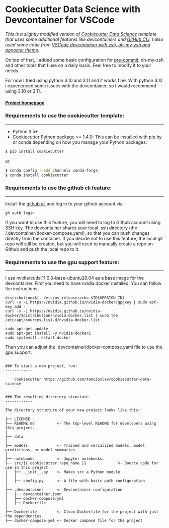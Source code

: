 # Cookiecutter Data Science with Devcontainer for VSCode

_This is a slightly modified version of [Cookiecutter Data Science](https://github.com/drivendata/cookiecutter-data-science) template that uses some additional features like devcontainers and [GitHub CLI](https://cli.github.com/). I also used some code from [VSCode devcontainer with zsh, oh-my-zsh and agnoster theme](https://medium.com/@jamiekt/vscode-devcontainer-with-zsh-oh-my-zsh-and-agnoster-theme-8adf884ad9f6)._

On top of that, I added some basic configuration for [pre-commit](https://pre-commit.com/), oh-my-zsh and other tools that I use on a daily basis. Feel free to modify it to your needs.

For now I tried using python 3.10 and 3.11 and it works fine. With python 3.12 i experienced some issues with the devcontainer, so I would recommend using 3.10 or 3.11.

#### [Project homepage](https://github.com/tomcioslav/cookiecutter-data-science)


### Requirements to use the cookiecutter template:
-----------
 - Python 3.5+
 - [Cookiecutter Python package](http://cookiecutter.readthedocs.org/en/latest/installation.html) >= 1.4.0: This can be installed with pip by or conda depending on how you manage your Python packages:

``` bash
$ pip install cookiecutter
```

or

``` bash
$ conda config --add channels conda-forge
$ conda install cookiecutter
```
### Requirements to use the github cli feature:
-----------
Install the [github cli](https://cli.github.com/manual/installation) and log in to your github account via
 ```
 gh auth login
 ```
 If you want to use this feature, you will need to log to Github account using SSH key. The devcontainer shares your local .ssh directory (the /.devcontainer/docker-compose.yaml), so that you can push changes directly from the container. If you decide not to use this feature, the local git repo will still be created, but you will need to manually create a repo on Github and push the local repo to it.

### Requirements to use the gpu support feature:
-----------
I use nvidia/cuda:11.0.3-base-ubuntu20.04 as a base image for the devcontainer.
First you need to have nvidia docker installed. You can follow the instructions: 
```
distribution=$(. /etc/os-release;echo $ID$VERSION_ID)
curl -s -L https://nvidia.github.io/nvidia-docker/gpgkey | sudo apt-key add -
curl -s -L https://nvidia.github.io/nvidia-docker/$distribution/nvidia-docker.list | sudo tee /etc/apt/sources.list.d/nvidia-docker.list

sudo apt-get update
sudo apt-get install -y nvidia-docker2
sudo systemctl restart docker
```
Then you can adjust the .devcontainer/docker-compose.yaml file to use the gpu support. 
```

### To start a new project, run:
------------

    cookiecutter https://github.com/tomcioslav/cookiecutter-data-science


### The resulting directory structure
------------

The directory structure of your new project looks like this: 

```

    ├── LICENSE
    ├── README.md          <- The top-level README for developers using this project.
    │
    ├── data
    │
    ├── models             <- Trained and serialized models, model predictions, or model summaries
    │
    ├── notebooks          <- Jupyter notebooks.
    ├── src/{{ cookiecutter.repo_name }}              <- Source code for use in this project.
    │   ├── __init__.py    <- Makes src a Python module
    │   │
    │   ├── config.py      <- A file with basic path configuration
    │
    ├── .devcontainer      <- Devcontainer configuration
    │   ├── devcontainer.json
    │   ├── docker-compose.yml
    │   ├── Dockerfile
    │
    ├── Dockerfile         <- Clean Dockerfile for the project with just the dependencies
    ├── docker-compose.yml <- Docker compose file for the project
```

